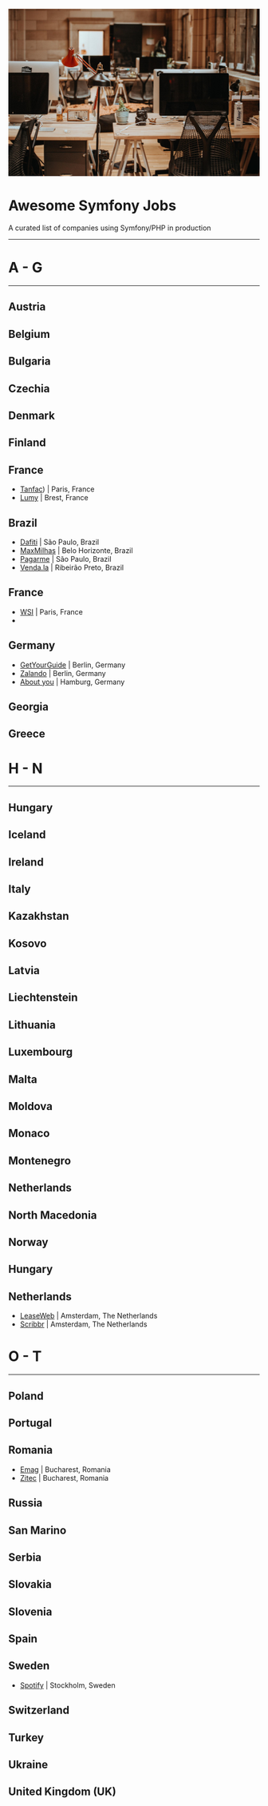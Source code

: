 ![](./office.jpg)

# Awesome Symfony Jobs
A curated list of companies using Symfony/PHP in production

---

# A - G
<hr/>

## Austria
## Belgium
## Bulgaria
## Czechia
## Denmark
## Finland
## France
* [Tanfac](http://www.tanfac.com/)) | Paris, France
* [Lumy](https://www.Lumy.bzh) | Brest, France


## Brazil
* [Dafiti](https://www.dafiti.com.br) | São Paulo, Brazil
* [MaxMilhas](http://www.maxmilhas.com.br) | Belo Horizonte, Brazil
* [Pagarme](http://pagar.me) | São Paulo, Brazil
* [Venda.la](https://vendala.com.br/) | Ribeirão Preto, Brazil

## France
* [WSI](https://www.wsiworld.com/) | Paris, France
* 
## Germany
* [GetYourGuide](https://careers.getyourguide.com/) | Berlin, Germany
* [Zalando](https://jobs.zalando.com) | Berlin, Germany
* [About you](https://corporate.aboutyou.de/de/jobs) | Hamburg, Germany

##  Georgia
##  Greece

# H - N
<hr/>

## Hungary
## Iceland
## Ireland
## Italy
## Kazakhstan
## Kosovo
## Latvia
## Liechtenstein
## Lithuania
## Luxembourg
## Malta
## Moldova
## Monaco
## Montenegro
## Netherlands
## North Macedonia
## Norway
## Hungary

## Netherlands
* [LeaseWeb](https://www.leaseweb.com/career) | Amsterdam, The Netherlands 
* [Scribbr](https://scribbr.homerun.co/) | Amsterdam, The Netherlands

# O - T
<hr/>

## Poland
## Portugal
## Romania
* [Emag](https://emag.ro) | Bucharest, Romania
* [Zitec](https://careers.makeit.software/jobs) | Bucharest, Romania

## Russia
## San Marino
## Serbia
## Slovakia
## Slovenia
## Spain

## Sweden
* [Spotify](https://www.lifeatspotify.com/jobs) | Stockholm, Sweden

## Switzerland
## Turkey
## Ukraine
## United Kingdom (UK)
